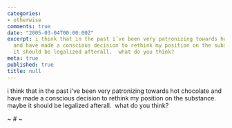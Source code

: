 ```yaml
---
categories:
- otherwise
comments: true
date: "2005-03-04T00:00:00Z"
excerpt: i think that in the past i’ve been very patronizing towards hot chocolate
  and have made a conscious decision to rethink my position on the substance.  maybe
  it should be legalized afterall.  what do you think? 
meta: true
published: true
title: null
---
```


i think that in the past i’ve been very patronizing towards hot chocolate and have made a conscious decision to rethink my position on the substance.  maybe it should be legalized afterall.  what do you think?  

~ # ~